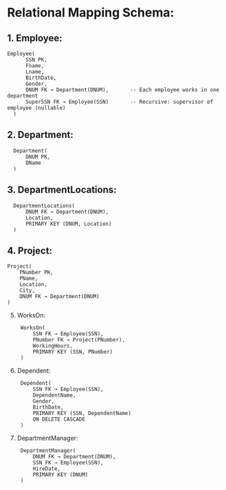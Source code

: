 # Relational Mapping Schema:

## 1. Employee: 

    Employee(
          SSN PK,
          Fname,
          Lname,
          BirthDate,
          Gender,
          DNUM FK → Department(DNUM),       -- Each employee works in one department
          SuperSSN FK → Employee(SSN)       -- Recursive: supervisor of employee (nullable)
      )



## 2. Department:

      Department(
          DNUM PK,
          DName
      )

      

## 3. DepartmentLocations:


      DepartmentLocations(
          DNUM FK → Department(DNUM),
          Location,
          PRIMARY KEY (DNUM, Location)
      )

      

## 4. Project:



    Project(
        PNumber PK,
        PName,
        Location,
        City,
        DNUM FK → Department(DNUM)
    )
    

5. WorksOn:
   
    
        WorksOn(
            SSN FK → Employee(SSN),
            PNumber FK → Project(PNumber),
            WorkingHours,
            PRIMARY KEY (SSN, PNumber)
        )    


6. Dependent:
   

        Dependent(
            SSN FK → Employee(SSN),
            DependentName,
            Gender,
            BirthDate,
            PRIMARY KEY (SSN, DependentName)
            ON DELETE CASCADE
        )



7. DepartmentManager:
   

        DepartmentManager(
            DNUM FK → Department(DNUM),
            SSN FK → Employee(SSN),
            HireDate,
            PRIMARY KEY (DNUM)
        )

